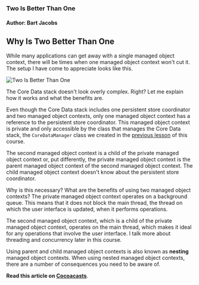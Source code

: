 ### Two Is Better Than One

#### Author: Bart Jacobs

## Why Is Two Better Than One

While many applications can get away with a single managed object context, there will be times when one managed object context won't cut it. The setup I have come to appreciate looks like this.

![Two Is Better Than One](https://cocoacasts.s3.amazonaws.com/building-the-perfect-core-data-stack/two-is-better-than-one/two-is-better-than-one.jpg)

The Core Data stack doesn't look overly complex. Right? Let me explain how it works and what the benefits are.

Even though the Core Data stack includes one persistent store coordinator and two managed object contexts, only one managed object context has a reference to the persistent store coordinator. This managed object context is private and only accessible by the class that manages the Core Data stack, the `CoreDataManager` class we created in the [previous lesson](https://cocoacasts.com/bring-your-own-core-data-stack/) of this course.

The second managed object context is a child of the private managed object context or, put differently, the private managed object context is the parent managed object context of the second managed object context. The child managed object context doesn't know about the persistent store coordinator.

Why is this necessary? What are the benefits of using two managed object contexts? The private managed object context operates on a background queue. This means that it does not block the main thread, the thread on which the user interface is updated, when it performs operations.

The second managed object context, which is a child of the private managed object context, operates on the main thread, which makes it ideal for any operations that involve the user interface. I talk more about threading and concurrency later in this course.

Using parent and child managed object contexts is also known as **nesting** managed object contexts. When using nested managed object contexts, there are a number of consequences you need to be aware of.

**Read this article on [Cocoacasts](https://cocoacasts.com/two-is-better-than-one/)**.
